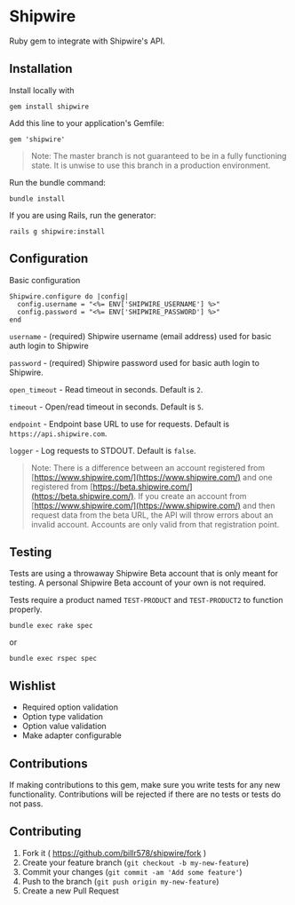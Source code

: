 # Shipwire

Ruby gem to integrate with Shipwire's API.


## Installation

Install locally with

```
gem install shipwire
```

Add this line to your application's Gemfile:

```
gem 'shipwire'
```

> Note: The master branch is not guaranteed to be in a fully functioning state. It is unwise to use this branch in a production environment.


Run the bundle command:

```
bundle install
```

If you are using Rails, run the generator:

```
rails g shipwire:install
```


## Configuration

Basic configuration

```
Shipwire.configure do |config|
  config.username = "<%= ENV['SHIPWIRE_USERNAME'] %>"
  config.password = "<%= ENV['SHIPWIRE_PASSWORD'] %>"
end
```

`username` - (required) Shipwire username (email address) used for basic auth login to Shipwire

`password` - (required) Shipwire password used for basic auth login to Shipwire.

`open_timeout` - Read timeout in seconds. Default is `2`.

`timeout` - Open/read timeout in seconds. Default is `5`.

`endpoint` - Endpoint base URL to use for requests. Default is `https://api.shipwire.com`.

`logger` - Log requests to STDOUT. Default is `false`.

> Note: There is a difference between an account registered from [https://www.shipwire.com/](https://www.shipwire.com/) and one registered from [https://beta.shipwire.com/](https://beta.shipwire.com/). If you create an account from [https://www.shipwire.com/](https://www.shipwire.com/) and then request data from the beta URL, the API will throw errors about an invalid account. Accounts are only valid from that registration point.


## Testing

Tests are using a throwaway Shipwire Beta account that is only meant for testing. A personal Shipwire Beta account of your own is not required.

Tests require a product named `TEST-PRODUCT` and `TEST-PRODUCT2` to function properly.

```
bundle exec rake spec
```

or

```
bundle exec rspec spec
```


## Wishlist

- Required option validation
- Option type validation
- Option value validation
- Make adapter configurable


## Contributions

If making contributions to this gem, make sure you write tests for any new functionality. Contributions will be rejected if there are no tests or tests do not pass.


## Contributing

1. Fork it ( https://github.com/billr578/shipwire/fork )
2. Create your feature branch (`git checkout -b my-new-feature`)
3. Commit your changes (`git commit -am 'Add some feature'`)
4. Push to the branch (`git push origin my-new-feature`)
5. Create a new Pull Request
